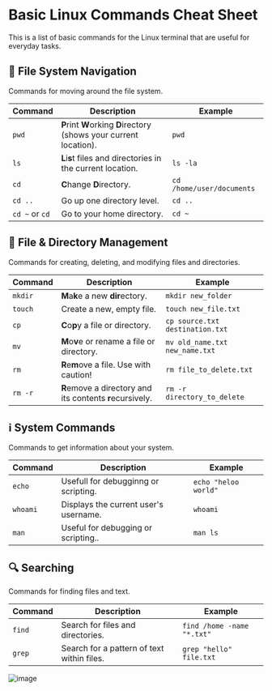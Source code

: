 # Basic Linux Commands Cheat Sheet

This is a list of basic commands for the Linux terminal that are useful for everyday tasks.

## 📂 File System Navigation

Commands for moving around the file system.

| Command | Description | Example |
| ----- | ----- | ----- |
| `pwd` | **P**rint **W**orking **D**irectory (shows your current location). | `pwd` |
| `ls` | **L**i**s**t files and directories in the current location. | `ls -la` |
| `cd` | **C**hange **D**irectory. | `cd /home/user/documents` |
| `cd ..` | Go up one directory level. | `cd ..` |
| `cd ~` or `cd` | Go to your home directory. | `cd ~` |

## 📁 File & Directory Management

Commands for creating, deleting, and modifying files and directories.

| Command | Description | Example |
| ----- | ----- | ----- |
| `mkdir` | **M**a**k**e a new **dir**ectory. | `mkdir new_folder` |vgi
| `touch` | Create a new, empty file. | `touch new_file.txt` |
| `cp` | **C**o**p**y a file or directory. | `cp source.txt destination.txt` |
| `mv` | **M**o**v**e or rename a file or directory. | `mv old_name.txt new_name.txt` |
| `rm` | **R**e**m**ove a file. Use with caution! | `rm file_to_delete.txt` |
| `rm -r` | **R**emove a directory and its contents **r**ecursively. | `rm -r directory_to_delete` |

## ℹ️ System Commands

Commands to get information about your system.

| Command | Description | Example |
| ----- | ----- | ----- |
| `echo` | Usefull for debugginng or scripting. | `echo "heloo world"` |
| `whoami` | Displays the current user's username. | `whoami` |
| `man` | Useful for debugging or scripting.. | `man ls` |

## 🔍 Searching

Commands for finding files and text.

| Command | Description | Example |
| ----- | ----- | ----- |
| `find` | Search for files and directories. | `find /home -name "*.txt"` |
| `grep` | Search for a pattern of text within files. | `grep "hello" file.txt` |

![image](tet.png)

